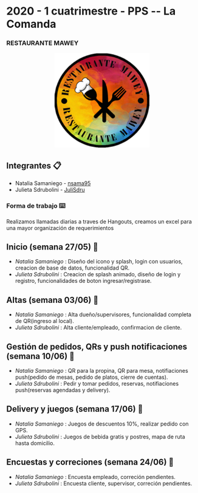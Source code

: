 <h1>2020 - 1 cuatrimestre - PPS -- La Comanda</h1>

### RESTAURANTE MAWEY

<p align="center">
  <img src="https://github.com/nsama95/2020_TP_PPS_Comanda_1_cuatri/blob/master/lacomanda/resources/android/icon/drawable-xxxhdpi-icon.png" width="250" height="250"> </p>


## Integrantes 📋

* Natalia Samaniego - [nsama95](https://github.com/nsama95)
* Julieta Sdrubolini  - [JuliSdru](https://github.com/JuliSdru)




### Forma de trabajo ⌨️

Realizamos llamadas diarias a traves de Hangouts, creamos un excel para una mayor organización de requerimientos


## Inicio (semana 27/05) 📌

* *Natalia Samaniego* : Diseño del icono y splash, login con usuarios, creacion de base de datos, funcionalidad QR.
* *Julieta Sdrubolini* : Creacion de splash animado, diseño de login y registro, funcionalidades de boton ingresar/registrase.

## Altas (semana 03/06) 📌

* *Natalia Samaniego* : Alta dueño/supervisores, funcionalidad completa de QR(ingreso al local).
* *Julieta Sdrubolini* : Alta cliente/empleado, confirmacion de cliente.

## Gestión de pedidos, QRs y push notificaciones (semana 10/06) 📌

* *Natalia Samaniego* : QR para la propina, QR para mesa, notifiaciones push(pedido de mesas, pedido de platos, cierre de cuentas).
* *Julieta Sdrubolini* : Pedir y tomar pedidos, reservas, notifiaciones push(reservas agendadas y delivery).

## Delivery y juegos (semana 17/06) 📌

* *Natalia Samaniego* : Juegos de descuentos 10%, realizar pedido con GPS.
* *Julieta Sdrubolini* : Juegos de bebida gratis y postres, mapa de ruta hasta domicilio. 

## Encuestas y correciones (semana 24/06) 📌

* *Natalia Samaniego* : Encuesta empleado, correción pendientes.
* *Julieta Sdrubolini* : Encuesta cliente, supervisor, correción pendientes.
